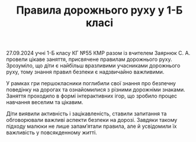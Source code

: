 ﻿---
title: Правила дорожнього руху у 1-Б класі
---

27.09.2024 учні 1-Б класу КГ №55 КМР разом із вчителем Заярнюк С. А. провели цікаве заняття, присвячене правилам дорожнього руху. Зрозуміло, що діти є найбільш вразливими учасниками дорожнього руху, тому знання правил безпеки є надзвичайно важливими.

У рамках гри першокласники поглибили свої знання про безпечну поведінку на дорогах та ознайомилися з різними дорожніми знаками. Заняття проходило в формі інтерактивних ігор, що зробило процес навчання веселим та цікавим.

Діти виявили активність і зацікавленість, ставили запитання та обговорювали важливі аспекти безпеки на дорозі. Завдяки такому підходу малюки не лише запам’ятали правила, але й усвідомили їх важливість у повсякденному житті.

<slideshow />
